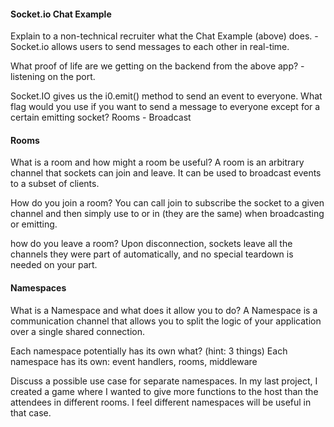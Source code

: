 #### Socket.io Chat Example

Explain to a non-technical recruiter what the Chat Example (above) does. - Socket.io allows users to send messages to each other in real-time.

What proof of life are we getting on the backend from the above app? - listening on the port.

Socket.IO gives us the i0.emit() method to send an event to everyone. What flag would you use if you want to send a message to everyone except for a certain emitting socket?
Rooms - Broadcast

#### Rooms

What is a room and how might a room be useful?
A room is an arbitrary channel that sockets can join and leave. It can be used to broadcast events to a subset of clients.

How do you join a room?
You can call join to subscribe the socket to a given channel and then simply use to or in (they are the same) when broadcasting or emitting.

how do you leave a room?
Upon disconnection, sockets leave all the channels they were part of automatically, and no special teardown is needed on your part.

#### Namespaces

What is a Namespace and what does it allow you to do?
A Namespace is a communication channel that allows you to split the logic of your application over a single shared connection.

Each namespace potentially has its own what? (hint: 3 things)
Each namespace has its own: event handlers, rooms, middleware

Discuss a possible use case for separate namespaces.
In my last project, I created a game where I wanted to give more functions to the host than the attendees in different rooms. 
I feel different namespaces will be useful in that case.

